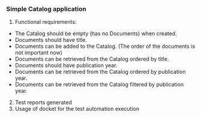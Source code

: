 ### Simple Catalog application

1. Functional requirements:
* The Catalog should be empty (has no Documents) when created.
* Documents should have title.
* Documents can be added to the Catalog. (The order of the documents is not important now) 
* Documents can be retrieved from the Catalog ordered by title. 
* Documents should have publication year.
* Documents can be retrieved from the Catalog ordered by publication year. 
* Documents can be retrieved from the Catalog filtered by publication year.

2. Test reports generated
3. Usage of docket for the test automation execution
